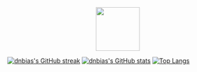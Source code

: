 <div id="header" align="center">
  <img src="https://media.giphy.com/media/M9gbBd9nbDrOTu1Mqx/giphy.gif" width="100"/>
</div>

[![dnbias's GitHub streak](https://github-readme-streak-stats.herokuapp.com?user=dnbias&theme=darcula&hide_border=true&border_radius=6.5)](https://git.io/streak-stats)
[![dnbias's GitHub stats](https://github-readme-stats.vercel.app/api?username=dnbias&theme=darcula&hide_border=true)](https://github.com/anuraghazra/github-readme-stats)
[![Top Langs](https://github-readme-stats.vercel.app/api/top-langs/?username=dnbias&theme=darcula&hide_border=true&layout=compact&&hide=html,css,scss)](https://github.com/anuraghazra/github-readme-stats)
